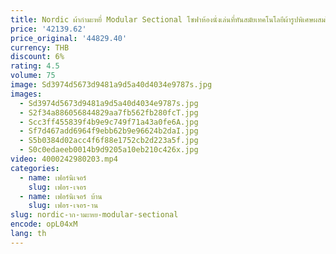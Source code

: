 ```yaml
---
title: Nordic ผ้ากํามะหยี่ Modular Sectional โซฟาห้องนั่งเล่นที่ทันสมัยเทคโนโลยีผ้ารูปพิเศษผสมโซฟาชุดเฟอร์นิเจอร์
price: '42139.62'
price_original: '44829.40'
currency: THB
discount: 6%
rating: 4.5
volume: 75
image: Sd3974d5673d9481a9d5a40d4034e9787s.jpg
images:
  - Sd3974d5673d9481a9d5a40d4034e9787s.jpg
  - S2f34a886056844829aa7fb562fb280fcT.jpg
  - Scc3ff455839f4b9e9c749f71a43a0fe6A.jpg
  - Sf7d467add6964f9ebb62b9e96624b2daI.jpg
  - S5b0384d02acc4f6f88e1752cb2d223a5f.jpg
  - S0c0edaeeb0014b9d9205a10eb210c426x.jpg
video: 4000242980203.mp4
categories:
  - name: เฟอร์นิเจอร์
    slug: เฟอร-เจอร
  - name: เฟอร์นิเจอร์ บ้าน
    slug: เฟอร-เจอร-าน
slug: nordic-าก-ามะหย-modular-sectional
encode: opL04xM
lang: th
---
```

  
